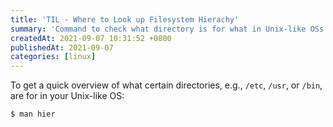 ```yaml
---
title: 'TIL - Where to Look up Filesystem Hierachy'
summary: 'Command to check what directory is for what in Unix-like OSs'
createdAt: 2021-09-07 10:31:52 +0800
publishedAt: 2021-09-07
categories: [linux]
---
```


To get a quick overview of what certain directories, e.g., `/etc`, `/usr`, or `/bin`, are for in your Unix-like OS:

```shell
$ man hier
```
